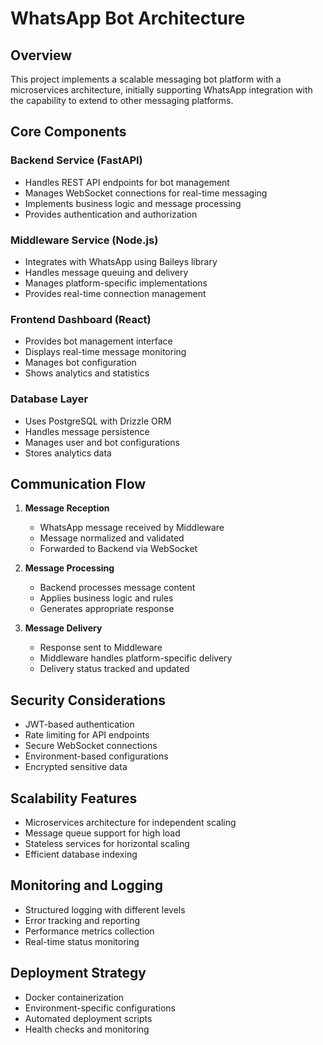# WhatsApp Bot Architecture

## Overview
This project implements a scalable messaging bot platform with a microservices architecture, initially supporting WhatsApp integration with the capability to extend to other messaging platforms.

## Core Components

### Backend Service (FastAPI)
- Handles REST API endpoints for bot management
- Manages WebSocket connections for real-time messaging
- Implements business logic and message processing
- Provides authentication and authorization

### Middleware Service (Node.js)
- Integrates with WhatsApp using Baileys library
- Handles message queuing and delivery
- Manages platform-specific implementations
- Provides real-time connection management

### Frontend Dashboard (React)
- Provides bot management interface
- Displays real-time message monitoring
- Manages bot configuration
- Shows analytics and statistics

### Database Layer
- Uses PostgreSQL with Drizzle ORM
- Handles message persistence
- Manages user and bot configurations
- Stores analytics data

## Communication Flow
1. **Message Reception**
   - WhatsApp message received by Middleware
   - Message normalized and validated
   - Forwarded to Backend via WebSocket

2. **Message Processing**
   - Backend processes message content
   - Applies business logic and rules
   - Generates appropriate response

3. **Message Delivery**
   - Response sent to Middleware
   - Middleware handles platform-specific delivery
   - Delivery status tracked and updated

## Security Considerations
- JWT-based authentication
- Rate limiting for API endpoints
- Secure WebSocket connections
- Environment-based configurations
- Encrypted sensitive data

## Scalability Features
- Microservices architecture for independent scaling
- Message queue support for high load
- Stateless services for horizontal scaling
- Efficient database indexing

## Monitoring and Logging
- Structured logging with different levels
- Error tracking and reporting
- Performance metrics collection
- Real-time status monitoring

## Deployment Strategy
- Docker containerization
- Environment-specific configurations
- Automated deployment scripts
- Health checks and monitoring